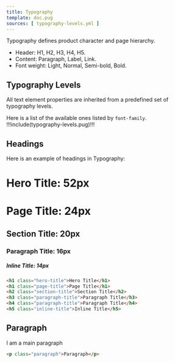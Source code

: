 ```yaml
---
title: Typography
template: doc.pug
sources: [ typography-levels.yml ]
---
```


Typography defines product character and page hierarchy.

- Header: H1, H2, H3, H4, H5.
- Content: Paragraph, Label, Link.
- Font weight: Light, Normal, Semi-bold, Bold.

## Typography Levels
All text element properties are inherited from a predefined set of typography levels.

Here is a list of the available ones listed by `font-family`.
!!!include(typography-levels.pug)!!!

## Headings

Here is an example of headings in Typography:

<h1 class="hero-title">Hero Title: 52px</h1>
<h1 class="page-title">Page Title: 24px </h1>
<h2 class="section-title">Section Title: 20px </h2>
<h3 class="paragraph-title">Paragraph Title: 16px </h3>
<h5 class="inline-title">Inline Title: 14px </h5>

```html
<h1 class="hero-title">Hero Title</h1>
<h1 class="page-title">Page Title</h1>
<h2 class="section-title">Section Title</h2>
<h3 class="paragraph-title">Paragraph Title</h3>
<h4 class="paragraph-title">Paragraph Title</h4>
<h5 class="inline-title">Inline Title</h5>
```

## Paragraph

<p class="paragraph">I am a main paragraph</p>

```html
<p class="paragraph">Paragraph</p>
```
